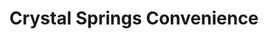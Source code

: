 ---
title: "Crystal Springs Convenience"
url: /warman/crystal-springs-convenience/
shop: Spirituosen
---